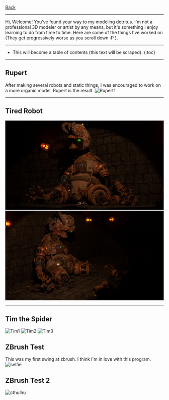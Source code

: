 [Back](stickandbindlegames.github.io)

---

Hi, Welcome! You've found your way to my modeling detritus. I'm not a professional 3D modeler or artist by any means, but it's something I enjoy learning to do from time to time. Here are some of the things I've worked on (They get progressively worse as you scroll down :P ).

---

* This will become a table of contents (this text will be scraped).
{:toc}

---

## Rupert
After making several robots and static things, I was encouraged to work on a more organic model. Rupert is the result.
![Rupert1](https://github.com/StickAndBindleGames/Modeling/blob/master/Rupert.png?raw=true)

---

## Tired Robot
![TiredRobot1](https://github.com/StickAndBindleGames/Modeling/blob/master/InProgress2.png?raw=true)
![Rupert2](https://github.com/StickAndBindleGames/Modeling/blob/master/InProgress.png?raw=true)

---

## Tim the Spider
![Tim1](https://github.com/StickAndBindleGames/Modeling/blob/master/Tim_CyclesRender1.png?raw=true)
![Tim2](https://github.com/StickAndBindleGames/Modeling/blob/master/Tim_CyclesRender3.png?raw=true)
![Tim3](https://github.com/StickAndBindleGames/Modeling/blob/master/Tim_CyclesRender4.png?raw=true)

## ZBrush Test
This was my first swing at zbrush. I think I'm in love with this program.
![selfie](https://github.com/StickAndBindleGames/Modeling/blob/master/Selfie1.png?raw=true)

## ZBrush Test 2
![cthulhu](https://github.com/StickAndBindleGames/Modeling/blob/master/Selfie1.png?raw=true)
